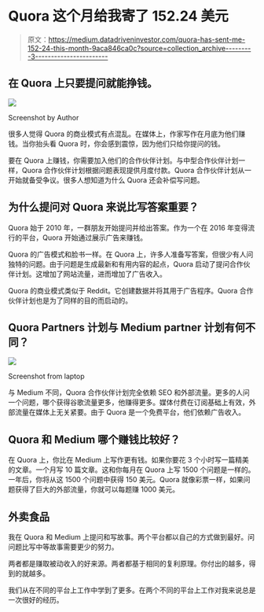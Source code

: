 # Quora 这个月给我寄了 152.24 美元

> 原文：<https://medium.datadriveninvestor.com/quora-has-sent-me-152-24-this-month-9aca846ca0c?source=collection_archive---------3----------------------->

## 在 Quora 上只要提问就能挣钱。

![](img/94e6056c4b8aec9200b5630b0ca37219.png)

Screenshot by Author

很多人觉得 Quora 的商业模式有点混乱。在媒体上，作家写作在月底为他们赚钱。当你抬头看 Quora 时，你会感到震惊，因为他们只给你提问的钱。

要在 Quora 上赚钱，你需要加入他们的合作伙伴计划。与中型合作伙伴计划一样，Quora 合作伙伴计划根据问题表现提供月度付款。Quora 合作伙伴计划从一开始就备受争议。很多人想知道为什么 Quora 还会补偿写问题。

## 为什么提问对 Quora 来说比写答案重要？

Quora 始于 2010 年，一群朋友开始提问并给出答案。作为一个在 2016 年变得流行的平台，Quora 开始通过展示广告来赚钱。

Quora 的广告模式和脸书一样。在 Quora 上，许多人准备写答案，但很少有人问独特的问题。由于问题是生成最新和有用内容的起点，Quora 启动了提问合作伙伴计划。这增加了网站流量，进而增加了广告收入。

Quora 的商业模式类似于 Reddit。它创建数据并将其用于广告程序。Quora 合作伙伴计划也是为了同样的目的而启动的。

## Quora Partners 计划与 Medium partner 计划有何不同？

![](img/2077bb943f9242df43269cab257e94a2.png)

Screenshot from laptop

与 Medium 不同，Quora 合作伙伴计划完全依赖 SEO 和外部流量。更多的人问一个问题，哪个获得谷歌流量更多，他赚得更多。媒体付费在订阅基础上有效，外部流量在媒体上无关紧要。由于 Quora 是一个免费平台，他们依赖广告收入。

## Quora 和 Medium 哪个赚钱比较好？

在 Quora 上，你比在 Medium 上写作更有钱。如果你要花 3 个小时写一篇精美的文章。一个月写 10 篇文章。这和你每月在 Quora 上写 1500 个问题是一样的。一年后，你将从这 1500 个问题中获得 150 美元。Quora 就像彩票一样，如果问题获得了巨大的外部流量，你就可以每题赚 1000 美元。

## 外卖食品

我在 Quora 和 Medium 上提问和写故事。两个平台都以自己的方式做到最好。问问题比写中等故事需要更少的努力。

两者都是赚取被动收入的好来源。两者都基于相同的复利原理。你付出的越多，得到的就越多。

我们从在不同的平台上工作中学到了更多。在两个不同的平台上工作对我来说总是一次很好的经历。